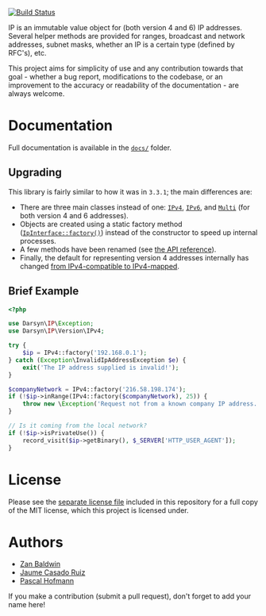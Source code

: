 [![Build Status](https://travis-ci.org/darsyn/ip.svg?branch=master)](https://travis-ci.org/darsyn/ip)

IP is an immutable value object for (both version 4 and 6) IP addresses. Several
helper methods are provided for ranges, broadcast and network addresses, subnet
masks, whether an IP is a certain type (defined by RFC's), etc.

This project aims for simplicity of use and any contribution towards that goal -
whether a bug report, modifications to the codebase, or an improvement to the
accuracy or readability of the documentation - are always welcome.

# Documentation

Full documentation is available in the [`docs/`](docs/) folder.

## Upgrading

This library is fairly similar to how it was in `3.3.1`; the main differences
are:

- There are three main classes instead of one: [`IPv4`](src/Version/IPv4.php),
  [`IPv6`](src/Version/IPv6.php), and [`Multi`](src/Version/Multi.php) (for both
  version 4 and 6 addresses).
- Objects are created using a static factory method
  ([`IpInterface::factory()`](src/IpInterface.php)) instead of the constructor to
  speed up internal processes.
- A few methods have been renamed (see [the API reference](docs/09-api.md)).
- Finally, the default for representing version 4 addresses internally has
  changed [from IPv4-compatible to IPv4-mapped](docs/05-strategies.md).

## Brief Example

```php
<?php

use Darsyn\IP\Exception;
use Darsyn\IP\Version\IPv4;

try {
    $ip = IPv4::factory('192.168.0.1');
} catch (Exception\InvalidIpAddressException $e) {
    exit('The IP address supplied is invalid!');
}

$companyNetwork = IPv4::factory('216.58.198.174');
if (!$ip->inRange(IPv4::factory($companyNetwork), 25)) {
    throw new \Exception('Request not from a known company IP address.');
}

// Is it coming from the local network?
if (!$ip->isPrivateUse()) {
    record_visit($ip->getBinary(), $_SERVER['HTTP_USER_AGENT']);
}
```

# License

Please see the [separate license file](LICENSE.md) included in this repository
for a full copy of the MIT license, which this project is licensed under.

# Authors

- [Zan Baldwin](https://zanbaldwin.com)
- [Jaume Casado Ruiz](http://jau.cat)
- [Pascal Hofmann](http://pascalhofmann.de)

If you make a contribution (submit a pull request), don't forget to add your
name here!
